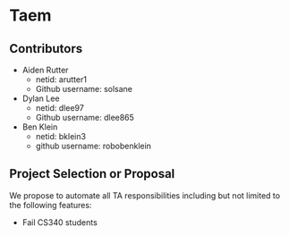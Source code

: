 # Taem

## Contributors 
* Aiden Rutter 
    * netid: arutter1 
    * Github username: solsane
* Dylan Lee 
    * netid: dlee97 
    * Github username: dlee865
* Ben Klein
    * netid: bklein3
    * github username: robobenklein


## Project Selection or Proposal
We propose to automate all TA responsibilities including but not limited to the following features:

* Fail CS340 students

